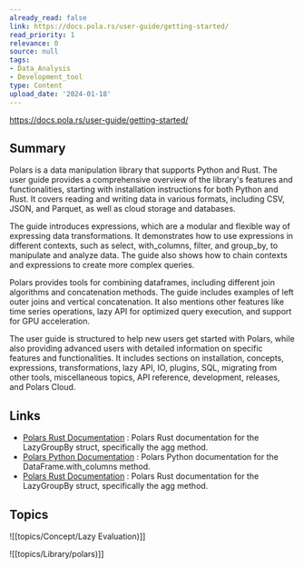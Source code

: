 ```yaml
---
already_read: false
link: https://docs.pola.rs/user-guide/getting-started/
read_priority: 1
relevance: 0
source: null
tags:
- Data_Analysis
- Development_tool
type: Content
upload_date: '2024-01-18'
---
```


https://docs.pola.rs/user-guide/getting-started/
## Summary

Polars is a data manipulation library that supports Python and Rust. The user guide provides a comprehensive overview of the library's features and functionalities, starting with installation instructions for both Python and Rust. It covers reading and writing data in various formats, including CSV, JSON, and Parquet, as well as cloud storage and databases.

The guide introduces expressions, which are a modular and flexible way of expressing data transformations. It demonstrates how to use expressions in different contexts, such as select, with_columns, filter, and group_by, to manipulate and analyze data. The guide also shows how to chain contexts and expressions to create more complex queries.

Polars provides tools for combining dataframes, including different join algorithms and concatenation methods. The guide includes examples of left outer joins and vertical concatenation. It also mentions other features like time series operations, lazy API for optimized query execution, and support for GPU acceleration.

The user guide is structured to help new users get started with Polars, while also providing advanced users with detailed information on specific features and functionalities. It includes sections on installation, concepts, expressions, transformations, lazy API, IO, plugins, SQL, migrating from other tools, miscellaneous topics, API reference, development, releases, and Polars Cloud.
## Links

- [Polars Rust Documentation](https://docs.rs/polars/latest/polars/prelude/struct.LazyGroupBy.html#method.agg) : Polars Rust documentation for the LazyGroupBy struct, specifically the agg method.
- [Polars Python Documentation](https://docs.pola.rs/api/python/stable/reference/dataframe/api/polars.DataFrame.with_columns.html) : Polars Python documentation for the DataFrame.with_columns method.
- [Polars Rust Documentation](https://docs.rs/polars/latest/polars/prelude/struct.LazyGroupBy.html#method.agg) : Polars Rust documentation for the LazyGroupBy struct, specifically the agg method.

## Topics

![[topics/Concept/Lazy Evaluation)]]

![[topics/Library/polars)]]